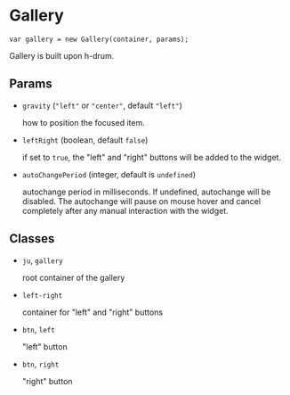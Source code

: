 # Gallery

	var gallery = new Gallery(container, params);

Gallery is built upon h-drum.

## Params

* `gravity` (`"left"` or `"center"`, default `"left"`)

	how to position the focused item.

* `leftRight` (boolean, default `false`)

	if set to `true`, the "left" and "right" buttons will be added to
	the widget.

* `autoChangePeriod` (integer, default is `undefined`)

	autochange period in milliseconds. If undefined, autochange will be
	disabled. The autochange will pause on mouse hover and cancel
	completely after any manual interaction with the widget.


## Classes

* `ju`, `gallery`

	root container of the gallery

* `left-right`

	container for "left" and "right" buttons

* `btn`, `left`

	"left" button

* `btn`, `right`

	"right" button
